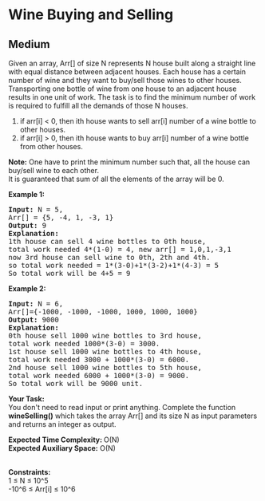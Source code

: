 # Wine Buying and Selling
## Medium
<div class="problems_problem_content__Xm_eO"><p>Given an array, Arr[] of size N represents N house&nbsp;built along a straight line with equal distance between adjacent houses. Each house has a certain number of wine and they want to buy/sell those wines to other houses. Transporting one bottle of wine from one house to an adjacent house results in one unit of work. The task is to find the minimum number of work is required to fulfill all the demands of those N houses.</p>

<ol>
	<li>if arr[i] &lt;&nbsp;0, then ith house wants to sell arr[i] number of a wine bottle to other houses.</li>
	<li>if arr[i] &gt;&nbsp;0, then ith house wants to buy&nbsp;arr[i] number of a wine bottle from&nbsp;other houses.</li>
</ol>

<p><strong>Note:</strong> One have to print the minimum number such that, all the house can buy/sell wine to each other.<br>
It is guaranteed that sum of all the elements of the array will be 0.</p>

<p><strong>Example 1:</strong></p>

<pre><strong>Input:</strong> N = 5,
Arr[] = {5, -4, 1, -3, 1}
<strong>Output:</strong> 9
<strong>Explanation: </strong>
1th house can sell 4 wine bottles to 0th house,
total work needed 4*(1-0) = 4, new arr[] = 1,0,1,-3,1
now 3rd house can sell wine to 0th, 2th and 4th.
so total work needed = 1*(3-0)+1*(3-2)+1*(4-3) = 5
So total work will be 4+5 = 9</pre>

<p><strong>Example 2:&nbsp;</strong></p>

<pre><strong>Input:</strong> N = 6,
Arr[]={-1000, -1000, -1000, 1000, 1000, 1000}
<strong>Output:</strong> 9000
<strong>Explanation: </strong> 
0th house sell 1000 wine bottles to 3rd house, 
total work needed 1000*(3-0) = 3000. 
1st house sell 1000 wine bottles to 4th house,
total work needed 3000 + 1000*(3-0) = 6000.
2nd house sell 1000 wine bottles to 5th house,
total work needed 6000 + 1000*(3-0) = 9000. 
So total work will be 9000 unit.
</pre>

<p><strong>Your Task: &nbsp;</strong><br>
You don't need to read input or print anything. Complete the function <strong>wineSelling()</strong>&nbsp;which takes the array Arr[] and its size N as input parameters and returns an integer as output.</p>

<p><strong>Expected Time Complexity:&nbsp;</strong>O(N)<br>
<strong>Expected Auxiliary Space:</strong>&nbsp;O(N)</p>

<p><br>
<strong>Constraints:</strong><br>
1 ≤ N ≤ 10^5<br>
-10^6 ≤ Arr[i] ≤ 10^6</p>
</div>
